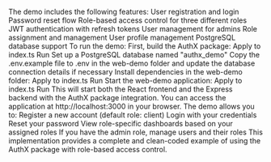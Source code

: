 The demo includes the following features:
User registration and login
Password reset flow
Role-based access control for three different roles
JWT authentication with refresh tokens
User management for admins
Role assignment and management
User profile management
PostgreSQL database support
To run the demo:
First, build the AuthX package:
Apply to index.ts
Run
Set up a PostgreSQL database named "authx_demo"
Copy the .env.example file to .env in the web-demo folder and update the database connection details if necessary
Install dependencies in the web-demo folder:
Apply to index.ts
Run
Start the web-demo application:
Apply to index.ts
Run
This will start both the React frontend and the Express backend with the AuthX package integration. You can access the application at http://localhost:3000 in your browser.
The demo allows you to:
Register a new account (default role: client)
Login with your credentials
Reset your password
View role-specific dashboards based on your assigned roles
If you have the admin role, manage users and their roles
This implementation provides a complete and clean-coded example of using the AuthX package with role-based access control.
